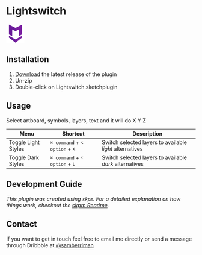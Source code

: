 # Lightswitch

![GIF of Lightswitch usage](https://github.com/adam-p/markdown-here/raw/master/src/common/images/icon48.png "GIF of Lightswitch usage")

## Installation

1. [Download](../../releases/latest/download/Lightswitch.sketchplugin.zip) the latest release of the plugin
2. Un-zip
3. Double-click on Lightswitch.sketchplugin

## Usage

Select artboard, symbols, layers, text and it will do X Y Z

| Menu                          | Shortcut                          | Description                                             |
| ------------------------------| ----------------------------------| --------------------------------------------------------|
| Toggle Light Styles           | `⌘ command` + `⌥ option` + `K`    | Switch selected layers to available *light* alternatives |
| Toggle Dark Styles            | `⌘ command` + `⌥ option` + `L`    | Switch selected layers to available *dark* alternatives |

## Development Guide

_This plugin was created using `skpm`. For a detailed explanation on how things work, checkout the [skpm Readme](https://github.com/skpm/skpm/blob/master/README.md)._

## Contact

If you want to get in touch feel free to email me directly or send a message through Dribbble at [@samberriman](https://dribbble.com/samberriman)
